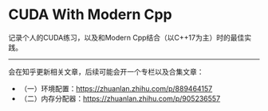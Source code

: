 # CUDA With Modern Cpp

记录个人的CUDA练习，以及和Modern Cpp结合（以C++17为主）时的最佳实践。

---

会在知乎更新相关文章，后续可能会开一个专栏以及合集文章：

- （一）环境配置：https://zhuanlan.zhihu.com/p/889464157
- （二）内存分配器：https://zhuanlan.zhihu.com/p/905236557